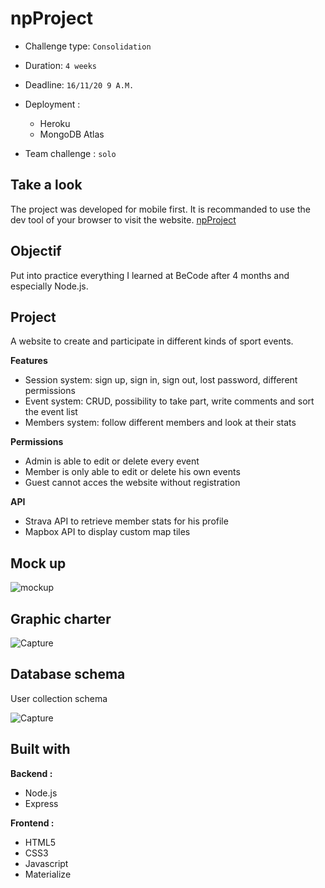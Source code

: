 # npProject

- Challenge type:  `Consolidation`
- Duration: `4 weeks`
- Deadline: `16/11/20 9 A.M.`
- Deployment :
	- Heroku
	- MongoDB Atlas

- Team challenge :  `solo`

## Take a look
The project was developed for mobile first. It is recommanded to use the dev tool of your browser to visit the website.
[npProject](https://exonpproject.herokuapp.com/)

## Objectif
Put into practice everything I learned at BeCode after 4 months and especially Node.js.

## Project
A website to create and participate in different kinds of sport events.

**Features**
- Session system: sign up, sign in, sign out, lost password, different permissions
- Event system: CRUD, possibility to take part, write comments and sort the event list
- Members system: follow different members and look at their stats

**Permissions**
- Admin is able to edit or delete every event
- Member is only able to edit or delete his own events
- Guest cannot acces the website without registration

**API**
- Strava API to retrieve member stats for his profile
- Mapbox API to display custom map tiles

## Mock up
![mockup](https://user-images.githubusercontent.com/66431442/96180709-21380400-0f33-11eb-8c01-a3f91ec22ab0.jpg)

## Graphic charter
![Capture](https://user-images.githubusercontent.com/66431442/96180720-2301c780-0f33-11eb-86dc-aa02cb000f84.JPG)

## Database schema
User collection schema

![Capture](https://user-images.githubusercontent.com/66431442/96180885-6ceaad80-0f33-11eb-9d91-b6690fb66c07.JPG)

## Built with

**Backend :** 
- Node.js
- Express

**Frontend :** 
- HTML5
- CSS3
- Javascript
- Materialize
